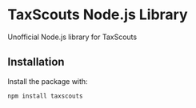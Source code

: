 # TaxScouts Node.js Library

Unofficial Node.js library for TaxScouts

## Installation

Install the package with:

```sh
npm install taxscouts
```
